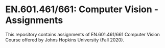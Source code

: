 # EN.601.461/661: Computer Vision - Assignments

This repository contains assignments of EN.601.461/661 Computer Vision Course offered by Johns Hopkins University (Fall 2020).
